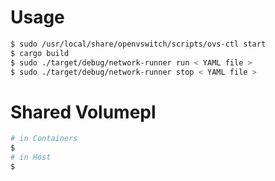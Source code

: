 # Usage

```sh
$ sudo /usr/local/share/openvswitch/scripts/ovs-ctl start
$ cargo build
$ sudo ./target/debug/network-runner run < YAML file >
$ sudo ./target/debug/network-runner stop < YAML file >
```

# Shared Volumepl

```sh
# in Containers
$ 
# in Host
$ 
```
